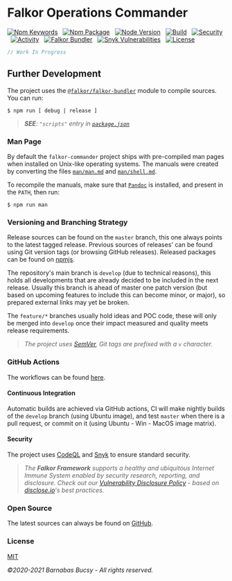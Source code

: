 # **Falkor Operations Commander**

[![Npm Keywords](https://img.shields.io/github/package-json/keywords/theonethread/falkor-commander "Keywords")](https://www.npmjs.com/package/@falkor/falkor-commander "Visit") &nbsp;
[![Npm Package](https://img.shields.io/npm/v/@falkor/falkor-commander "Npm")](https://www.npmjs.com/package/@falkor/falkor-commander "Visit") &nbsp;
[![Node Version](https://img.shields.io/node/v/@falkor/falkor-commander "Node")](https://nodejs.org/ "Visit") &nbsp;
[![Build](https://img.shields.io/github/workflow/status/theonethread/falkor-commander/Falkor%20CI%20-%20Develop "Build")](https://github.com/theonethread/falkor-bundler/actions "Visit") &nbsp;
[![Security](https://img.shields.io/github/workflow/status/theonethread/falkor-commander/Falkor%20CI%20-%20Security?label=security "Security")](https://github.com/theonethread/falkor-commander/actions "Visit") &nbsp;
[![Activity](https://img.shields.io/github/last-commit/theonethread/falkor-commander "Activity")](https://github.com/theonethread/falkor-bundler "Visit") &nbsp;
[![Falkor Bundler](https://img.shields.io/npm/dependency-version/@falkor/falkor-commander/dev/@falkor/falkor-bundler "Falkor Bundler")](https://www.npmjs.com/package/@falkor/falkor-bundler "Visit") &nbsp;
[![Snyk Vulnerabilities](https://img.shields.io/snyk/vulnerabilities/github/theonethread/falkor-commander "Snyk")](https://snyk.io/test/github/theonethread/falkor-commander "Visit") &nbsp;
[![License](https://img.shields.io/npm/l/@falkor/falkor-commander "MIT")](https://github.com/theonethread/falkor-bundler/blob/master/license.txt "Visit")

```javascript
// Work In Progress
```

## **Further Development**

The project uses the [`@falkor/falkor-bundler`](https://www.npmjs.com/package/@falkor/falkor-bundler "Visit") module to compile sources. You can run:

```
$ npm run [ debug | release ]
```

> _**SEE**: `"scripts"` entry in [`package.json`](https://github.com/theonethread/falkor-commander/blob/master/package.json "Open")_

### **Man Page**

By default the `falkor-commander` project ships with pre-compiled man pages when installed on Unix-like operating systems. The manuals were created by converting the files [`man/man.md`](https://github.com/theonethread/falkor-commander/blob/master/man/man.md "Open") and [`man/shell.md`](https://github.com/theonethread/falkor-commander/blob/master/man/shell.md "Open").

To recompile the manuals, make sure that [`Pandoc`](https://pandoc.org/ "Visit") is installed, and present in the `PATH`, then run:

```
$ npm run man
```

### **Versioning and Branching Strategy**

Release sources can be found on the `master` branch, this one always points to the latest tagged release. Previous sources of releases' can be found using Git version tags (or browsing GitHub releases). Released packages can be found on [npmjs](https://www.npmjs.com/package/@falkor/falkor-commander "Visit").

The repository's main branch is `develop` (due to technical reasons), this holds all developments that are already decided to be included in the next release. Usually this branch is ahead of master one patch version (but based on upcoming features to include this can become minor, or major), so prepared external links may yet be broken.

The `feature/*` branches usually hold ideas and POC code, these will only be merged into `develop` once their impact measured and quality meets release requirements.

> _The project uses [SemVer](https://semver.org "Visit"), Git tags are prefixed with a `v` character._

### **GitHub Actions**

The workflows can be found [here](https://github.com/theonethread/falkor-commander/blob/develop/.github/workflows "Open").

#### **Continuous Integration**

Automatic builds are achieved via GitHub actions, CI will make nightly builds of the `develop` branch (using Ubuntu image), and test `master` when there is a pull request, or commit on it (using Ubuntu - Win - MacOS image matrix).

#### **Security**

The project uses [CodeQL](https://codeql.github.com "Visit") and [Snyk](https://snyk.io "Visit") to ensure standard security.

> _The **Falkor Framework** supports a healthy and ubiquitous Internet Immune System enabled by security research, reporting, and disclosure. Check out our [Vulnerability Disclosure Policy](https://github.com/theonethread/falkor-bundler/security/policy "Open") - based on [disclose.io](https://disclose.io "Visit")'s best practices._

### **Open Source**

The latest sources can always be found on [GitHub](https://github.com/theonethread/falkor-commander "Visit").

### **License**

[MIT](https://github.com/theonethread/falkor-commander/blob/master/license.txt "Open")

_©2020-2021 Barnabas Bucsy - All rights reserved._
